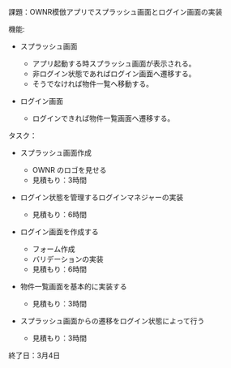 課題：OWNR模倣アプリでスプラッシュ画面とログイン画面の実装

機能: 
- スプラッシュ画面
  - アプリ起動する時スプラッシュ画面が表示される。
  - 非ログイン状態であればログイン画面へ遷移する。
  - そうでなければ物件一覧へ移動する。

- ログイン画面
  - ログインできれば物件一覧画面へ遷移する。

タスク： 
- スプラッシュ画面作成
  - OWNR のロゴを見せる
  - 見積もり：3時間

- ログイン状態を管理するログインマネジャーの実装
  - 見積もり：6時間

- ログイン画面を作成する
  - フォーム作成
  - バリデーションの実装
  - 見積もり：6時間

- 物件一覧画面を基本的に実装する
  - 見積もり：3時間

- スプラッシュ画面からの遷移をログイン状態によって行う
  - 見積もり：3時間

終了日：3月4日
